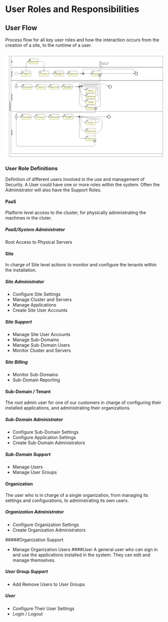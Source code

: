 # User Roles and Responsibilities

## User Flow
Process flow for all key user roles and how the interaction occurs from the creation of a site, to the runtime of a user.

![User Role](images/UserRoleFlow.png)

### User Role Definitions

Definition of different users involved in the use and management of Security. A User could have one or more roles within the system. Often the Administrator will also have the Support Roles.

#### PaaS

Platform level access to the cluster, for physically administrating the machines in the cluter.

##### PaaS/System Administrator

Root Access to Physical Servers
#### Site

In charge of Site level actions to monitor and configure the tenants within the installation.

##### Site Administrator
 * Configure Site Settings
 * Manage Cluster and Servers
 * Manage Applications
 * Create Site User Accounts
 
##### Site Support
 * Manage Site User Accounts
 * Manage Sub-Domains
 * Manage Sub-Domain Users
 * Monitor Cluster and Servers

##### Site Billing
 * Monitor Sub-Domains
 * Sub-Domain Reporting

#### Sub-Domain / Tenant
The root admin user for one of our customers in charge of configuring their installed applications, and administrating their organizations.
##### Sub-Domain Administrator
 * Configure Sub-Domain Settings
 * Configure Application Settings
 * Create Sub-Domain Administrators

##### Sub-Domain Support
 * Manage Users
 * Manage User Groups

#### Organization
The user who is in charge of a single organization, from managing its settings and configurations, to administrating its own users.

##### Organization Administrator
 * Configure Organization Settings
 * Create Organization Administrators

#####Organization Support
 * Manage Organization Users
####User
A general user who can sign in and use the applications installed in the system. They can edit and manage themselves.

##### User Group Support
 * Add Remove Users to User Groups

##### User
 * Configure Their User Settings
 * Login / Logout